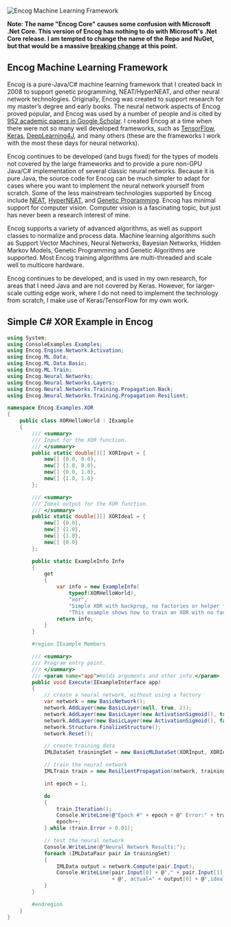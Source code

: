 ![Encog Machine Learning Framework](http://www.heatonresearch.com/images/encog128.png)

**Note: The name "Encog Core" causes some confusion with Microsoft .Net Core. This version of Encog has nothing to do with Microsoft's .Net Core release.  I am tempted to change the name of the Repo and NuGet, but that would be a massive [breaking change](https://en.wiktionary.org/wiki/breaking_change) at this point.**

Encog Machine Learning Framework
--------------------------------
Encog is a pure-Java/C# machine learning framework that I created back in 2008 to support genetic programming, NEAT/HyperNEAT, and other neural network technologies.  Originally, Encog was created to support research for my master’s degree and early books.  The neural network aspects of Encog proved popular, and Encog was used by a number of people and is cited by [952 academic papers in Google Scholar](https://scholar.google.com/scholar?hl=en&as_sdt=0%2C26&q=encog&btnG=). I created Encog at a time when there were not so many well developed frameworks, such as [TensorFlow](https://medium.com/tensorflow/standardizing-on-keras-guidance-on-high-level-apis-in-tensorflow-2-0-bad2b04c819a), [Keras](https://keras.io/), [DeepLearning4J](https://deeplearning4j.org/), and many others (these are the frameworks I work with the most these days for neural networks).   

Encog continues to be developed (and bugs fixed) for the types of models not covered by the large frameworks and to provide a pure non-GPU Java/C# implementation of several classic neural networks.  Because it is pure Java, the source code for Encog can be much simpler to adapt for cases where you want to implement the neural network yourself from scratch. Some of the less mainstream technologies supported by Encog include [NEAT](https://en.wikipedia.org/wiki/Neuroevolution_of_augmenting_topologies), [HyperNEAT](https://en.wikipedia.org/wiki/HyperNEAT), and [Genetic Programming](https://en.wikipedia.org/wiki/Genetic_programming). Encog has minimal support for computer vision.  Computer vision is a fascinating topic, but just has never been a research interest of mine.

Encog supports a variety of advanced algorithms, as well as support classes to normalize and process data. Machine learning algorithms such as Support Vector Machines, Neural Networks, Bayesian Networks, Hidden Markov Models, Genetic Programming and Genetic Algorithms are supported. Most Encog training algorithms are multi-threaded and scale well to multicore hardware.

Encog continues to be developed, and is used in my own research, for areas that I need Java and are not covered by Keras.  However, for larger-scale cutting edge work, where I do not need to implement the technology from scratch, I make use of Keras/TensorFlow for my own work.

Simple C# XOR Example in Encog
--------------------------------

```c#
using System;
using ConsoleExamples.Examples;
using Encog.Engine.Network.Activation;
using Encog.ML.Data;
using Encog.ML.Data.Basic;
using Encog.ML.Train;
using Encog.Neural.Networks;
using Encog.Neural.Networks.Layers;
using Encog.Neural.Networks.Training.Propagation.Back;
using Encog.Neural.Networks.Training.Propagation.Resilient;

namespace Encog.Examples.XOR
{
    public class XORHelloWorld : IExample
    {
        /// <summary>
        /// Input for the XOR function.
        /// </summary>
        public static double[][] XORInput = {
            new[] {0.0, 0.0},
            new[] {1.0, 0.0},
            new[] {0.0, 1.0},
            new[] {1.0, 1.0}
        };

        /// <summary>
        /// Ideal output for the XOR function.
        /// </summary>
        public static double[][] XORIdeal = {
            new[] {0.0},
            new[] {1.0},
            new[] {1.0},
            new[] {0.0}
        };

        public static ExampleInfo Info
        {
            get
            {
                var info = new ExampleInfo(
                    typeof(XORHelloWorld),
                    "xor",
                    "Simple XOR with backprop, no factories or helper functions.",
                    "This example shows how to train an XOR with no factories or helper functions.");
                return info;
            }
        }

        #region IExample Members

        /// <summary>
        /// Program entry point.
        /// </summary>
        /// <param name="app">Holds arguments and other info.</param>
        public void Execute(IExampleInterface app)
        {
            // create a neural network, without using a factory
            var network = new BasicNetwork();
            network.AddLayer(new BasicLayer(null, true, 2));
            network.AddLayer(new BasicLayer(new ActivationSigmoid(), true, 3));
            network.AddLayer(new BasicLayer(new ActivationSigmoid(), false, 1));
            network.Structure.FinalizeStructure();
            network.Reset();

            // create training data
            IMLDataSet trainingSet = new BasicMLDataSet(XORInput, XORIdeal);

            // train the neural network
            IMLTrain train = new ResilientPropagation(network, trainingSet);

            int epoch = 1;

            do
            {
                train.Iteration();
                Console.WriteLine(@"Epoch #" + epoch + @" Error:" + train.Error);
                epoch++;
            } while (train.Error > 0.01);

            // test the neural network
            Console.WriteLine(@"Neural Network Results:");
            foreach (IMLDataPair pair in trainingSet)
            {
                IMLData output = network.Compute(pair.Input);
                Console.WriteLine(pair.Input[0] + @"," + pair.Input[1]
                                  + @", actual=" + output[0] + @",ideal=" + pair.Ideal[0]);
            }
        }

        #endregion
    }
}
```
